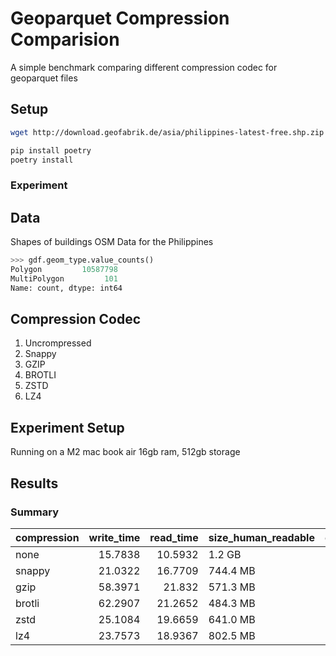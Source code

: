 # Geoparquet Compression Comparision

A simple benchmark comparing different compression codec for geoparquet files

## Setup

```bash
wget http://download.geofabrik.de/asia/philippines-latest-free.shp.zip -o data/philippines.shp.zip
```

```bash
pip install poetry
poetry install
```

### Experiment

## Data

Shapes of buildings OSM Data for the Philippines

```python
>>> gdf.geom_type.value_counts()
Polygon         10587798
MultiPolygon         101
Name: count, dtype: int64
```

## Compression Codec

1. Uncrompressed
2. Snappy
3. GZIP
4. BROTLI
5. ZSTD
6. LZ4

## Experiment Setup

Running on a M2 mac book air 16gb ram, 512gb storage

## Results

### Summary

| compression | write_time | read_time | size_human_readable | compression_ratio |
| :---------- | ---------: | --------: | :------------------ | ----------------: |
| none        |    15.7838 |   10.5932 | 1.2 GB              |                 1 |
| snappy      |    21.0322 |   16.7709 | 744.4 MB            |           1.68522 |
| gzip        |    58.3971 |    21.832 | 571.3 MB            |           2.19591 |
| brotli      |    62.2907 |   21.2652 | 484.3 MB            |           2.59004 |
| zstd        |    25.1084 |   19.6659 | 641.0 MB            |           1.95709 |
| lz4         |    23.7573 |   18.9367 | 802.5 MB            |            1.5631 |
